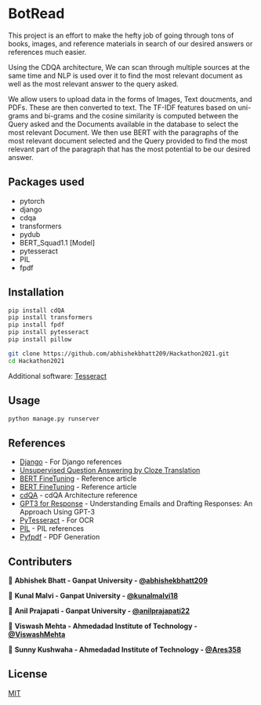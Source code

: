 # BotRead

This project is an effort to make the hefty job of going through tons of books, images, and reference materials in search of our desired answers or references much easier.

Using the CDQA architecture, We can scan through multiple sources at the same time and NLP is used over it to find the most relevant document as well as the most relevant answer to the query asked.

We allow users to upload data in the forms of Images, Text doucments, and PDFs. These are then converted to text. The TF-IDF features based on uni-grams and bi-grams and the cosine similarity is computed between the Query asked and the Documents available in the database to select the most relevant Document. We then use BERT with the paragraphs of the most relevant document selected and the Query provided to find the most relevant part of the paragraph that has the most potential to be our desired answer.


## Packages used

* pytorch
* django
* cdqa
* transformers
* pydub
* BERT_Squad1.1 [Model]
* pytesseract
* PIL
* fpdf

## Installation

```bash
pip install cdQA
pip install transformers
pip install fpdf
pip install pytesseract
pip install pillow

git clone https://github.com/abhishekbhatt209/Hackathon2021.git
cd Hackathon2021
```

Additional software: [Tesseract](https://digi.bib.uni-mannheim.de/tesseract/tesseract-ocr-w64-setup-v5.0.0-alpha.20201127.exe)

## Usage

```bash
python manage.py runserver
```
## References

* [Django](https://docs.djangoproject.com/en/3.1/) - For Django references
* [Unsupervised Question Answering by Cloze Translation](https://arxiv.org/abs/1906.04980)
* [BERT FineTuning](https://medium.com/swlh/fine-tuning-bert-for-text-classification-and-question-answering-using-tensorflow-framework-4d09daeb3330) - Reference article
* [BERT FineTuning](https://medium.com/saarthi-ai/build-a-smart-question-answering-system-with-fine-tuned-bert-b586e4cfa5f5) - Reference article
* [cdQA](https://github.com/cdqa-suite/cdQA) - cdQA Architecture reference
* [GPT3 for Response](https://arxiv.org/ftp/arxiv/papers/2102/2102.03062.pdf) - Understanding Emails and Drafting Responses: An Approach Using GPT-3
* [PyTesseract](https://pypi.org/project/pytesseract/) - For OCR
* [PIL](https://pillow.readthedocs.io/en/stable/) - PIL references
* [Pyfpdf](https://pyfpdf.readthedocs.io/en/latest/) - PDF Generation


## Contributers

👤 **Abhishek Bhatt - Ganpat University - [@abhishekbhatt209](https://github.com/abhishekbhatt209)**

👤 **Kunal Malvi - Ganpat University - [@kunalmalvi18](https://github.com/kunalmalvi18)**

👤 **Anil Prajapati - Ganpat University - [@anilprajapati22](https://github.com/anilprajapati22)**

👤 **Viswash Mehta - Ahmedadad Institute of Technology - [@ViswashMehta](https://github.com/ViswashMehta)**

👤 **Sunny Kushwaha - Ahmedadad Institute of Technology - [@Ares358](https://github.com/Ares358)**


## License
[MIT](https://choosealicense.com/licenses/mit/)
